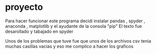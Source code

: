 # proyecto
Para hacer funcionar este programa decidi instalar pandas , spyder , anaconda , matplotlib y el ayudante de la consola "pip"
El texto fue desarollado y tabajado en spyder 

Unos de los problemas que tuve fue que unos de los archivos csv tenia muchas casillas vacias y eso me complico a hacer los graficos
